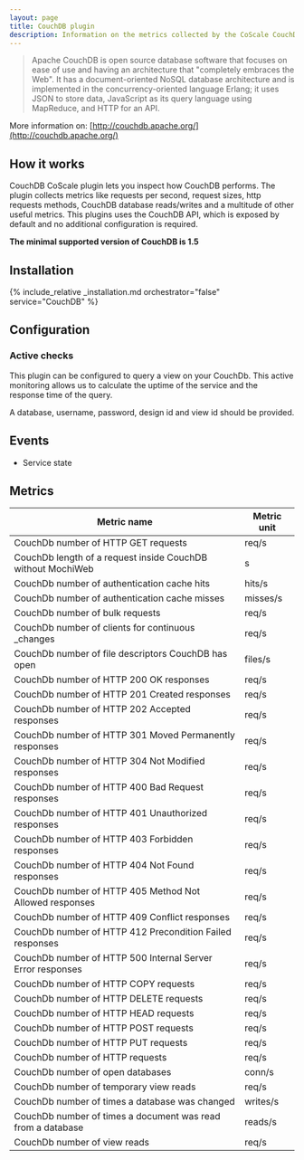 ```yaml
---
layout: page
title: CouchDB plugin
description: Information on the metrics collected by the CoScale CouchDB plugin.
---
```


> Apache CouchDB is open source database software that focuses on ease of use and having an architecture that "completely embraces the Web". It has a document-oriented NoSQL database architecture and is implemented in the concurrency-oriented language Erlang; it uses JSON to store data, JavaScript as its query language using MapReduce, and HTTP for an API.

More information on: [http://couchdb.apache.org/](http://couchdb.apache.org/)

## How it works

CouchDB CoScale plugin lets you inspect how CouchDB performs. The plugin collects metrics like requests per second, request sizes, http requests methods, CouchDB database reads/writes and a multitude of other useful metrics. This plugins uses the CouchDB API, which is exposed by default and no additional configuration is required.

**The minimal supported version of CouchDB is 1.5**

## Installation

{% include_relative _installation.md orchestrator="false" service="CouchDB" %}

## Configuration

### Active checks

This plugin can be configured to query a view on your CouchDb. This active monitoring allows us to calculate the uptime of the service and the response time of the query.

A database, username, password, design id and view id should be provided.

## Events

* Service state

## Metrics

| Metric name                                                 | Metric unit |
|-------------------------------------------------------------|-------------|
| CouchDb number of HTTP GET requests                         | req/s       |
| CouchDb length of a request inside CouchDB without MochiWeb | s           |
| CouchDb number of authentication cache hits                 | hits/s      |
| CouchDb number of authentication cache misses               | misses/s    |
| CouchDb number of bulk requests                             | req/s       |
| CouchDb number of clients for continuous _changes           | req/s       |
| CouchDb number of file descriptors CouchDB has open         | files/s     |
| CouchDb number of HTTP 200 OK responses                     | req/s       |
| CouchDb number of HTTP 201 Created responses                | req/s       |
| CouchDb number of HTTP 202 Accepted responses               | req/s       |
| CouchDb number of HTTP 301 Moved Permanently responses      | req/s       |
| CouchDb number of HTTP 304 Not Modified responses           | req/s       |
| CouchDb number of HTTP 400 Bad Request responses            | req/s       |
| CouchDb number of HTTP 401 Unauthorized responses           | req/s       |
| CouchDb number of HTTP 403 Forbidden responses              | req/s       |
| CouchDb number of HTTP 404 Not Found responses              | req/s       |
| CouchDb number of HTTP 405 Method Not Allowed responses     | req/s       |
| CouchDb number of HTTP 409 Conflict responses               | req/s       |
| CouchDb number of HTTP 412 Precondition Failed responses    | req/s       |
| CouchDb number of HTTP 500 Internal Server Error responses  | req/s       |
| CouchDb number of HTTP COPY requests                        | req/s       |
| CouchDb number of HTTP DELETE requests                      | req/s       |
| CouchDb number of HTTP HEAD requests                        | req/s       |
| CouchDb number of HTTP POST requests                        | req/s       |
| CouchDb number of HTTP PUT requests                         | req/s       |
| CouchDb number of HTTP requests                             | req/s       |
| CouchDb number of open databases                            | conn/s      |
| CouchDb number of temporary view reads                      | req/s       |
| CouchDb number of times a database was changed              | writes/s    |
| CouchDb number of times a document was read from a database | reads/s     |
| CouchDb number of view reads                                | req/s       |

